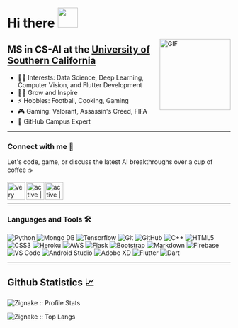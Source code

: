 # Hi there <img width="45px" src="https://camo.githubusercontent.com/52f613ba340da0234fa3754325112a6533af65a3/68747470733a2f2f6d656469612e74656e6f722e636f6d2f696d616765732f33623338386665303364613237316432363734666166383565623763336663642f74656e6f722e676966" />

<img align="right" alt="GIF" height="160px" src="https://media.giphy.com/media/du3J3cXyzhj75IOgvA/giphy.gif" />

## MS in CS-AI at the [University of Southern California](https://www.usc.edu/)

- 👨‍💻 Interests: Data Science, Deep Learning, Computer Vision, and Flutter Development
- 💪🏼 Grow and Inspire
- ⚡ Hobbies: Football, Cooking, Gaming
- 🎮 Gaming: Valorant, Assassin's Creed, FIFA
- 🚩 GitHub Campus Expert

---
### Connect with me 📝
Let's code, game, or discuss the latest AI breakthroughs over a cup of coffee ☕

[<img align="left" alt="very active | LinkedIn" height="40px" src="https://img.icons8.com/color/48/000000/linkedin.png"/>][linkedin]
[<img align="left" alt="active | Instagram" height="40px" src="https://img.icons8.com/fluency/48/000000/instagram-new.png" />][instagram]
[<img align="left" alt="active | Email" height="40px" src="https://img.icons8.com/fluency/48/000000/email-open.png" />][email]

<br/>
<br/>

---

### Languages and Tools 🛠 

![Python](http://img.shields.io/badge/-Python-3776AB?style=for-the-badge&logo=python&logoColor=ffffff)
![Mongo DB](https://img.shields.io/badge/MongoDB-4EA94B?style=for-the-badge&logo=mongodb&logoColor=white)
![Tensorflow](http://img.shields.io/badge/-Tensorflow-e76f51?style=for-the-badge&logo=tensorflow&logoColor=ffffff)
![Git](https://img.shields.io/badge/-Git-%23F05032?style=for-the-badge&logo=git&logoColor=%23ffffff)
![GitHub](https://img.shields.io/badge/-GitHub-181717?style=for-the-badge&logo=github)
![C++](https://img.shields.io/badge/C%2B%2B-00599C?style=for-the-badge&logo=c%2B%2B&logoColor=white)
![HTML5](https://img.shields.io/badge/-HTML5-%23E44D27?style=for-the-badge&logo=html5&logoColor=ffffff)
![CSS3](https://img.shields.io/badge/-CSS3-%231572B6?style=for-the-badge&logo=css3)
![Heroku](https://img.shields.io/badge/Heroku-430098?style=for-the-badge&logo=heroku&logoColor=white)
![AWS](https://img.shields.io/badge/Amazon_AWS-232F3E?style=for-the-badge&logo=amazon-aws&logoColor=white)
![Flask](https://img.shields.io/badge/Flask-000000?style=for-the-badge&logo=flask&logoColor=white)
![Bootstrap](https://img.shields.io/badge/-Bootstrap-563D7C?style=for-the-badge&logo=Bootstrap)
![Markdown](https://img.shields.io/badge/-Markdown-000000?style=for-the-badge&logo=markdown)
![Firebase](https://img.shields.io/badge/-Firebase-FFCA28?style=for-the-badge&logo=firebase&logoColor=ffffff)
![VS Code](http://img.shields.io/badge/-VS%20Code-007ACC?style=for-the-badge&logo=visual-studio-code&logoColor=ffffff)
![Android Studio](http://img.shields.io/badge/-Android%20Studio-55a630?style=for-the-badge&logo=android-studio&logoColor=ffffff)
![Adobe XD](http://img.shields.io/badge/-Adobe%20XD-8a2846?style=for-the-badge&logo=adobe-xd&logoColor=ffffff)
![Flutter](http://img.shields.io/badge/-Flutter-1d3557?style=for-the-badge&logo=flutter&logoColor=ffffff)
![Dart](http://img.shields.io/badge/-Dart-118ab2?style=for-the-badge&logo=dart&logoColor=ffffff)

---


<h2> Github Statistics 📈 </h2>

<p><img src="https://github-readme-stats.vercel.app/api?username=laukikk&show_icons=true&theme=dracula" alt="Zignake :: Profile Stats" /></p>

<p><img src="https://github-readme-stats.vercel.app/api/top-langs/?username=laukikk&langs_count=10&theme=dracula&layout=compact" alt="Zignake :: Top Langs" /></p>

<br/>

[instagram]: https://www.instagram.com/laukik__
[linkedin]: https://www.linkedin.com/in/laukik-avhad-a2b0b6196/
[email]: <mailto: laukik28avhad@gmail.com>
